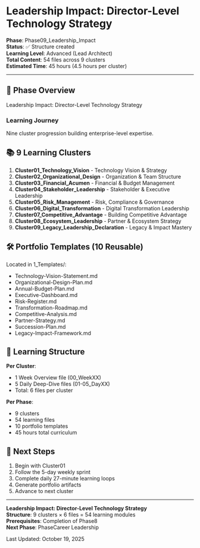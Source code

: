 # Leadership Impact: Director-Level Technology Strategy

**Phase**: Phase09_Leadership_Impact  
**Status**: ✅ Structure created  
**Learning Level**: Advanced (Lead Architect)  
**Total Content**: 54 files across 9 clusters  
**Estimated Time**: 45 hours (4.5 hours per cluster)

---

## 🎯 Phase Overview

Leadership Impact: Director-Level Technology Strategy

### Learning Journey

Nine cluster progression building enterprise-level expertise.

## 📚 9 Learning Clusters

1. **Cluster01_Technology_Vision** - Technology Vision & Strategy
2. **Cluster02_Organizational_Design** - Organization & Team Structure
3. **Cluster03_Financial_Acumen** - Financial & Budget Management
4. **Cluster04_Stakeholder_Leadership** - Stakeholder & Executive Leadership
5. **Cluster05_Risk_Management** - Risk, Compliance & Governance
6. **Cluster06_Digital_Transformation** - Digital Transformation Leadership
7. **Cluster07_Competitive_Advantage** - Building Competitive Advantage
8. **Cluster08_Ecosystem_Leadership** - Partner & Ecosystem Strategy
9. **Cluster09_Legacy_Leadership_Declaration** - Legacy & Impact Mastery


## 🛠️ Portfolio Templates (10 Reusable)

Located in  1_Templates/:

- Technology-Vision-Statement.md
- Organizational-Design-Plan.md
- Annual-Budget-Plan.md
- Executive-Dashboard.md
- Risk-Register.md
- Transformation-Roadmap.md
- Competitive-Analysis.md
- Partner-Strategy.md
- Succession-Plan.md
- Legacy-Impact-Framework.md


## 📖 Learning Structure

**Per Cluster**:
- 1 Week Overview file (00_WeekXX)
- 5 Daily Deep-Dive files (01-05_DayXX)
- Total: 6 files per cluster

**Per Phase**:
- 9 clusters
- 54 learning files
- 10 portfolio templates
- 45 hours total curriculum

## 🚀 Next Steps

1. Begin with Cluster01
2. Follow the 5-day weekly sprint
3. Complete daily 27-minute learning loops
4. Generate portfolio artifacts
5. Advance to next cluster

---

**Leadership Impact: Director-Level Technology Strategy**  
**Structure**: 9 clusters × 6 files = 54 learning modules  
**Prerequisites**: Completion of Phase8  
**Next Phase**: PhaseCareer Leadership

Last Updated: October 19, 2025
